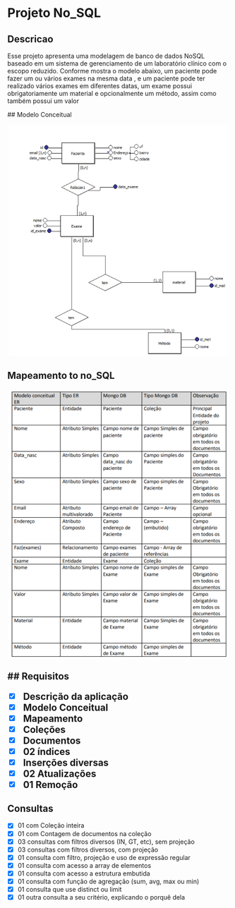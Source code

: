 # Projeto No_SQL
 ## Descricao
 <p> Esse projeto apresenta uma modelagem de banco de dados NoSQL baseado em um sistema de gerenciamento de um laboratório clínico com o escopo reduzido. Conforme mostra o modelo abaixo, um paciente pode fazer um ou vários exames na mesma data , e um paciente pode ter realizado vários exames em diferentes datas, um exame possui obrigatoriamente um material e opcionalmente um método, assim como também possui um valor</p> 
 ## Modelo Conceitual
<p align="center">
  <img src="images/imgbd.jpg" width="500">
</p>
 <h2> Mapeamento to no_SQL
 <br>
<p align="center">
  <img src="images/mapimg.png" width="500">
</p>
 ## Requisitos

- [x] Descrição da aplicação
- [x] Modelo Conceitual
- [x] Mapeamento
- [x] Coleções
- [x] Documentos
- [x] 02 índices
- [x] Inserções diversas
- [x] 02 Atualizações
- [x] 01 Remoção

## Consultas
- [x] 01 com Coleção inteira
- [x] 01 com Contagem de documentos na coleção
- [x] 03 consultas com filtros diversos (IN, GT, etc), sem projeção
- [x] 03 consultas com filtros diversos, com projeção
- [x] 01 consulta com filtro, projeção e uso de expressão regular
- [x] 01 consulta com acesso a array de elementos
- [x] 01 consulta com acesso a estrutura embutida
- [x] 01 consulta com função de agregação (sum, avg, max ou min)
- [x] 01 consulta que use distinct ou limit
- [x] 01 outra consulta a seu critério, explicando o porquê dela
